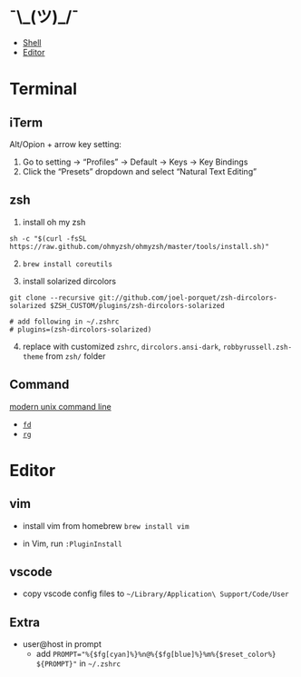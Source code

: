 # ¯\\\_(ツ)_/¯

- [Shell](#shell)
- [Editor](#editor)

# Terminal

## iTerm

Alt/Opion + arrow key setting:
1. Go to setting -> “Profiles” -> Default -> Keys -> Key Bindings
2. Click the “Presets” dropdown and select “Natural Text Editing”

## zsh

1. install oh my zsh
```
sh -c "$(curl -fsSL https://raw.github.com/ohmyzsh/ohmyzsh/master/tools/install.sh)"
```

2. `brew install coreutils`

3. install solarized dircolors
```
git clone --recursive git://github.com/joel-porquet/zsh-dircolors-solarized $ZSH_CUSTOM/plugins/zsh-dircolors-solarized

# add following in ~/.zshrc
# plugins=(zsh-dircolors-solarized)
```

4. replace with customized `zshrc`, `dircolors.ansi-dark`, `robbyrussell.zsh-theme` from `zsh/` folder

## Command

[modern unix command line](https://jvns.ca/blog/2022/04/12/a-list-of-new-ish--command-line-tools/)

- [`fd`](https://github.com/sharkdp/fd)
- [`rg`](https://github.com/BurntSushi/ripgrep/#installation)

# Editor

## vim

- install vim from homebrew `brew install vim`

- in Vim, run `:PluginInstall`

## vscode

- copy vscode config files to `~/Library/Application\ Support/Code/User`

## Extra
- user@host in prompt
  - add `PROMPT="%{$fg[cyan]%}%n@%{$fg[blue]%}%m%{$reset_color%} ${PROMPT}"` in `~/.zshrc`
